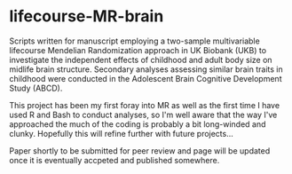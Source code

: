 # lifecourse-MR-brain
Scripts written for manuscript employing a two-sample multivariable lifecourse Mendelian Randomization approach in UK Biobank (UKB) to investigate the independent effects of childhood and adult body size on midlife brain structure. Secondary analyses assessing similar brain traits in childhood were conducted in the Adolescent Brain Cognitive Development Study (ABCD).

This project has been my first foray into MR as well as the first time I have used R and Bash to conduct analyses, so I'm well aware that the way I've approached the much of the coding is probably a bit long-winded and clunky. Hopefully this will refine further with future projects...

Paper shortly to be submitted for peer review and page will be updated once it is eventually accpeted and published somewhere.
